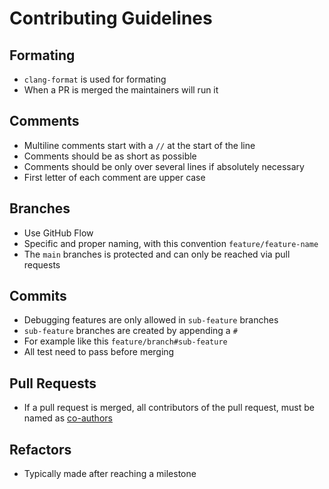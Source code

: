 # Contributing Guidelines

## Formating
- `clang-format` is used for formating
- When a PR is merged the maintainers will run it

## Comments
- Multiline comments start with a `//` at the start of the line 
- Comments should be as short as possible
- Comments should be  only over several lines if absolutely necessary
- First letter of each comment are upper case

## Branches
- Use GitHub Flow
- Specific and proper naming, with this convention `feature/feature-name`
- The `main` branches is protected and can only be reached via pull requests

## Commits
- Debugging features are only allowed in `sub-feature` branches
- `sub-feature` branches are created by appending a `#`
- For example like this `feature/branch#sub-feature`
- All test need to pass before merging

## Pull Requests
- If a pull request is merged, all contributors of the pull request, must be named as [co-authors](https://docs.github.com/en/pull-requests/committing-changes-to-your-project/creating-and-editing-commits/creating-a-commit-with-multiple-authors)

## Refactors
- Typically made after reaching a milestone
